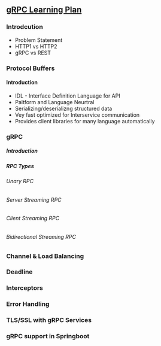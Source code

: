 ## [gRPC Learning Plan](https://www.udemy.com/course/grpc-the-complete-guide-for-java-developers) 

### Introdcution
* Problem Statement
* HTTP1 vs HTTP2
* gRPC vs REST
### Protocol Buffers
#### Introduction 
* IDL - Interface Definition Language for API
* Paltform and Language Neurtral
* Serializing/deserializng structured data
* Vey fast optimized for Interservice communication
* Provides client libraries for many language automatically
### gRPC 

##### Introduction 
##### RPC Types 
###### Unary RPC
###### Server Streaming RPC
###### Client Streaming RPC
###### Bidirectional Streaming RPC
### Channel & Load Balancing
### Deadline
### Interceptors
### Error Handling
### TLS/SSL with gRPC Services
### gRPC support in Springboot
